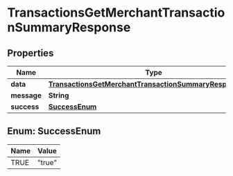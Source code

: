 

# TransactionsGetMerchantTransactionSummaryResponse


## Properties

| Name | Type | Description | Notes |
|------------ | ------------- | ------------- | -------------|
|**data** | [**TransactionsGetMerchantTransactionSummaryResponseData**](TransactionsGetMerchantTransactionSummaryResponseData.md) |  |  [optional] |
|**message** | **String** |  |  [optional] |
|**success** | [**SuccessEnum**](#SuccessEnum) |  |  [optional] |



## Enum: SuccessEnum

| Name | Value |
|---- | -----|
| TRUE | &quot;true&quot; |




